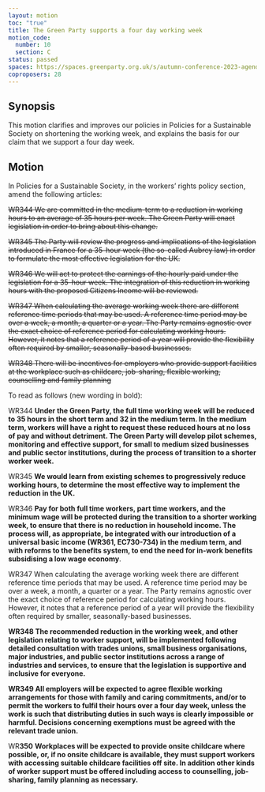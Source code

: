 ```yaml
---
layout: motion
toc: "true"
title: The Green Party supports a four day working week
motion_code:
  number: 10
  section: C
status: passed
spaces: https://spaces.greenparty.org.uk/s/autumn-conference-2023-agenda-forum/post/post/view?id=11146
coproposers: 28
---
```

## Synopsis

This motion clarifies and improves our policies in Policies for a Sustainable Society on shortening the working week, and explains the basis for our claim that we support a four day week.

## Motion

In Policies for a Sustainable Society, in the workers’ rights policy section, amend the following articles:

~~WR344 We are committed in the medium-term to a reduction in working hours to an average of 35 hours per week. The Green Party will enact legislation in order to bring about this change.~~

~~WR345 The Party will review the progress and implications of the legislation introduced in France for a 35-hour week (the so-called Aubrey law) in order to formulate the most effective legislation for the UK.~~

~~WR346 We will act to protect the earnings of the hourly paid under the legislation for a 35-hour week. The integration of this reduction in working hours with the proposed Citizens Income will be reviewed.~~

~~WR347 When calculating the average working week there are different reference time periods that may be used. A reference time period may be over a week, a month, a quarter or a year. The Party remains agnostic over the exact choice of reference period for calculating working hours. However, it notes that a reference period of a year will provide the flexibility often required by smaller, seasonally-based businesses.~~

~~WR348 There will be incentives for employers who provide support facilities at the workplace such as childcare, job-sharing, flexible working, counselling and family planning~~


To read as follows (new wording in bold):

WR344 **Under the Green Party, the full time working week will be reduced to 35 hours in the short term and 32 in the medium term. In the medium term, workers will have a right to request these reduced hours at no loss of pay and without detriment. The Green Party will develop pilot schemes, monitoring and effective support, for small to medium sized businesses and public sector institutions, during the process of transition to a shorter worker week.**

WR345 **We would learn from existing schemes to progressively reduce working hours, to determine the most effective way to implement the reduction in the UK.**

WR346 **Pay for both full time workers, part time workers, and the minimum wage will be protected during the transition to a shorter working week, to ensure that there is no reduction in household income. The process will, as appropriate, be integrated with our introduction of a universal basic income (WR361, EC730-734) in the medium term, and with reforms to the benefits system, to end the need for in-work benefits subsidising a low wage economy**.

WR347 When calculating the average working week there are different reference time periods that may be used. A reference time period may be over a week, a month, a quarter or a year. The Party remains agnostic over the exact choice of reference period for calculating working hours. However, it notes that a reference period of a year will provide the flexibility often required by smaller, seasonally-based businesses.

**WR348 The recommended reduction in the working week, and other legislation relating to worker support, will be implemented following detailed consultation with trades unions, small business organisations, major industries, and public sector institutions across a range of industries and services, to ensure that the legislation is supportive and inclusive for everyone.**

**WR349 All employers will be expected to agree flexible working arrangements for those with family and caring commitments, and/or to permit the workers to fulfil their hours over a four day week, unless the work is such that distributing duties in such ways is clearly impossible or harmful. Decisions concerning exemptions must be agreed with the relevant trade union.**

WR**350** **Workplaces will be expected to provide onsite childcare where possible, or, if no onsite childcare is available, they must support workers with accessing suitable childcare facilities off site. In addition other kinds of worker support must be offered including access to counselling, job-sharing, family planning as necessary.**